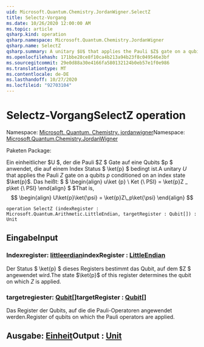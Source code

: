 ```yaml
---
uid: Microsoft.Quantum.Chemistry.JordanWigner.SelectZ
title: Selectz-Vorgang
ms.date: 10/26/2020 12:00:00 AM
ms.topic: article
qsharp.kind: operation
qsharp.namespace: Microsoft.Quantum.Chemistry.JordanWigner
qsharp.name: SelectZ
qsharp.summary: A unitary $U$ that applies the Pauli $Z$ gate on a qubits $p$ conditioned on an index state $\ket{p}$. That is, $$ \begin{align} U\ket{p}\ket{\psi} = \ket{p}Z\_p\ket{\psi} \end{align} $$
ms.openlocfilehash: 171bbe28ce8f10ca4b213a94b23f8c049546e3bf
ms.sourcegitcommit: 29e0d88a30e4166fa580132124b0eb57e1f0e986
ms.translationtype: MT
ms.contentlocale: de-DE
ms.lasthandoff: 10/27/2020
ms.locfileid: "92703104"
---
```

# <a name="selectz-operation"></a><span data-ttu-id="d6f63-102">Selectz-Vorgang</span><span class="sxs-lookup"><span data-stu-id="d6f63-102">SelectZ operation</span></span>

<span data-ttu-id="d6f63-103">Namespace: [Microsoft. Quantum. Chemistry. jordanwigner](xref:Microsoft.Quantum.Chemistry.JordanWigner)</span><span class="sxs-lookup"><span data-stu-id="d6f63-103">Namespace: [Microsoft.Quantum.Chemistry.JordanWigner](xref:Microsoft.Quantum.Chemistry.JordanWigner)</span></span>

<span data-ttu-id="d6f63-104">Paketen [](https://nuget.org/packages/)</span><span class="sxs-lookup"><span data-stu-id="d6f63-104">Package: [](https://nuget.org/packages/)</span></span>


<span data-ttu-id="d6f63-105">Ein einheitlicher $U $, der die Pauli $Z $ Gate auf eine Qubits $p $ anwendet, die auf einem Index Status $ \ket{p} $ bedingt ist.</span><span class="sxs-lookup"><span data-stu-id="d6f63-105">A unitary $U$ that applies the Pauli $Z$ gate on a qubits $p$ conditioned on an index state $\ket{p}$.</span></span> <span data-ttu-id="d6f63-106">Das heißt: $ $ \begin{align} u\ket {p} \ Ket {\ PSI} = \ket{p}Z \_ p\ket {\ PSI} \end{align} $ $</span><span class="sxs-lookup"><span data-stu-id="d6f63-106">That is, $$ \begin{align} U\ket{p}\ket{\psi} = \ket{p}Z\_p\ket{\psi} \end{align} $$</span></span>

```qsharp
operation SelectZ (indexRegister : Microsoft.Quantum.Arithmetic.LittleEndian, targetRegister : Qubit[]) : Unit
```


## <a name="input"></a><span data-ttu-id="d6f63-107">Eingabe</span><span class="sxs-lookup"><span data-stu-id="d6f63-107">Input</span></span>

### <a name="indexregister--littleendian"></a><span data-ttu-id="d6f63-108">Indexregister: [littleerdian](xref:Microsoft.Quantum.Arithmetic.LittleEndian)</span><span class="sxs-lookup"><span data-stu-id="d6f63-108">indexRegister : [LittleEndian](xref:Microsoft.Quantum.Arithmetic.LittleEndian)</span></span>

<span data-ttu-id="d6f63-109">Der Status $ \ket{p} $ dieses Registers bestimmt das Qubit, auf dem $Z $ angewendet wird.</span><span class="sxs-lookup"><span data-stu-id="d6f63-109">The state $\ket{p}$ of this register determines the qubit on which $Z$ is applied.</span></span>


### <a name="targetregister--qubit"></a><span data-ttu-id="d6f63-110">targetregiester: [Qubit](xref:microsoft.quantum.lang-ref.qubit)[]</span><span class="sxs-lookup"><span data-stu-id="d6f63-110">targetRegister : [Qubit](xref:microsoft.quantum.lang-ref.qubit)[]</span></span>

<span data-ttu-id="d6f63-111">Das Register der Qubits, auf die die Pauli-Operatoren angewendet werden.</span><span class="sxs-lookup"><span data-stu-id="d6f63-111">Register of qubits on which the Pauli operators are applied.</span></span>



## <a name="output--unit"></a><span data-ttu-id="d6f63-112">Ausgabe: [Einheit](xref:microsoft.quantum.lang-ref.unit)</span><span class="sxs-lookup"><span data-stu-id="d6f63-112">Output : [Unit](xref:microsoft.quantum.lang-ref.unit)</span></span>


